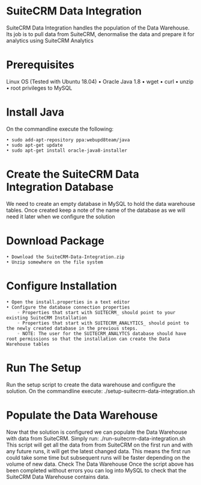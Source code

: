 # SuiteCRM Data Integration
SuiteCRM Data Integration handles the population of the Data Warehouse. Its job is to pull data from SuiteCRM, denormalise the data and prepare it for analytics using SuiteCRM Analytics
# Prerequisites
Linux OS (Tested with Ubuntu 18.04)
    • Oracle Java 1.8
    • wget
    • curl
    • unzip
    • root privileges to MySQL

# Install Java
On the commandline execute the following:

    • sudo add-apt-repository ppa:webupd8team/java
    • sudo apt-get update
    • sudo apt-get install oracle-java8-installer
# Create the SuiteCRM Data Integration Database
We need to create an empty database in MySQL to hold the data warehouse tables.
Once created keep a note of the name of the database as we will need it later when we configure the solution
# Download Package
    • Download the SuiteCRM-Data-Integration.zip
    • Unzip somewhere on the file system
# Configure Installation
    • Open the install.properties in a text editor
    • Configure the database connection properties
        ◦ Properties that start with SUITECRM_ should point to your existing SuiteCRM Installation
        ◦ Properties that start with SUITECRM_ANALYTICS_ should point to the newly created database in the previous steps.
        ◦ NOTE: The user for the SUITECRM_ANALYTCS database should have root permissions so that the installation can create the Data Warehouse tables
# Run The Setup
Run the setup script to create the data warehouse and configure the solution. On the commandline execute:
./setup-suitecrm-data-integration.sh
# Populate the Data Warehouse
Now that the solution is configured we can populate the Data Warehouse with data from SuiteCRM. Simply run:
./run-suitecrm-data-integration.sh
This script will get all the data from from SuiteCRM on the first run and with any future runs, it will get the latest changed data. This means the first run could take some time but subsequent runs will be faster depending on the volume of new data.
Check The Data Warehouse
Once the script above has been completed without errors you can log into MySQL to check that the SuiteCRM Data Warehouse contains data.
